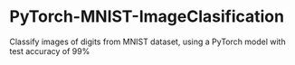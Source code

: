 # PyTorch-MNIST-ImageClasification
Classify images of digits from MNIST dataset, using a PyTorch model with test accuracy of 99%
